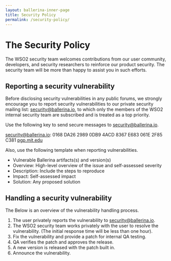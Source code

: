 ```yaml
---
layout: ballerina-inner-page
title: Security Policy
permalink: /security-policy/
---
```

# The Security Policy

The WSO2 security team welcomes contributions from our user community, developers, and security researchers to reinforce our product security. The security team will be more than happy to assist you in such efforts.

## Reporting a security vulnerability

Before disclosing security vulnerabilities in any public forums, we strongly encourage you to report security vulnerabilities to our private security mailing list: [security@ballerina.io](mailto:security@ballerina.io), to which only the members of the WSO2 internal security team are subscribed and is treated as a top priority.

Use the following key to send secure messages to [security@ballerina.io](mailto:security@ballerina.io).

security@ballerina.io: 0168 DA26 2989 0DB9 4ACD  8367 E683 061E 2F85 C381 [pgp.mit.edu](https://pgp.surfnet.nl/pks/lookup?op=vindex&fingerprint=on&search=0xE683061E2F85C381)

Also, use the following template when reporting vulnerabilities.

- Vulnerable Ballerina artifacts(s) and version(s)
- Overview: High-level overview of the issue and self-assessed severity
- Description: Include the steps to reproduce
- Impact: Self-assessed impact
- Solution: Any proposed solution

## Handling a security vulnerability

The Below is an overview of the vulnerability handling process.

1. The user privately reports the vulnerability to [security@ballerina.io](mailto:security@ballerina.io).
2. The WSO2 security team works privately with the user to resolve the vulnerability. (The initial response time will be less than one hour).
3. Fix the vulnerability and provide a patch for internal QA testing.
4. QA verifies the patch and approves the release.
5. A new version is released with the patch built in.
6. Announce the vulnerability.
